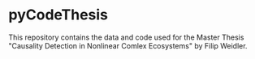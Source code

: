 # pyCodeThesis

This repository contains the data and code used for the Master Thesis "Causality Detection in Nonlinear Comlex Ecosystems"
by Filip Weidler.
